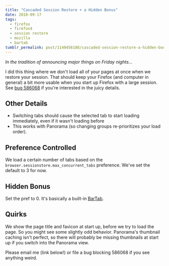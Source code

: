 ```yaml
---
title: "Cascaded Session Restore + a Hidden Bonus"
date: 2010-09-17
tags:
  - firefox
  - firefox4
  - session restore
  - mozilla
  - bartab
tumblr_permalink: post/1140456188/cascaded-session-restore-a-hidden-bonus
---
```


_In the tradition of announcing major things on Friday nights..._

I did this thing where we don't load all of your pages at once when we restore your session. That should keep your Firefox (and computer in general) a bit more usable when you start up Firefox with a large session. See [bug 586068](https://bugzilla.mozilla.org/show_bug.cgi?id=586068) if you're interested in the juicy details.

## Other Details

* Switching tabs should cause the selected tab to start loading immediately, even if it wasn't loading before
* This works with Panorama (so changing groups re-prioritizes your load order).

## Preference Controlled

We load a certain number of tabs based on the `browser.sessionstore.max_concurrent_tabs` preference. We've set the default to 3 for now.

## Hidden Bonus

Set the pref to 0. It's basically a built-in [BarTab](https://addons.mozilla.org/en-US/firefox/addon/67651).

## Quirks

We show the page title and favicon at start up, before we try to load the page. So you might see some slightly odd behavior. Panorama's thumbnail caching isn't perfect, so there will probably be missing thumbnails at start up if you switch into the Panorama view.

Please email me (link below!) or file a bug blocking 586068 if you see anything weird.
